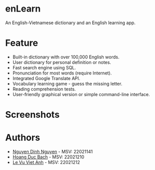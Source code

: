 # enLearn

An English-Vietnamese dictionary and an English learning app.

# Feature
- Built-in dictionary with over 100,000 English words.
- User dictionary for personal definition or notes.
- Fast search engine using SQL.
- Pronunciation for most words (require Internet).
- Integrated Google Translate API.
- Vocabulary learning game - guess the missing letter.
- Reading comprehension tests.
- User-friendly graphical version or simple command-line interface.

# Screenshots

# Authors
- [Nguyen Dinh Nguyen](https://github.com/hotcat190) - MSV: 22021141
- [Hoang Duc Bach](https://github.com/HoangDucBach) - MSV: 22021210
- [Le Vu Viet Anh](https://github.com/VietAnhLeVu) - MSV: 22021212

